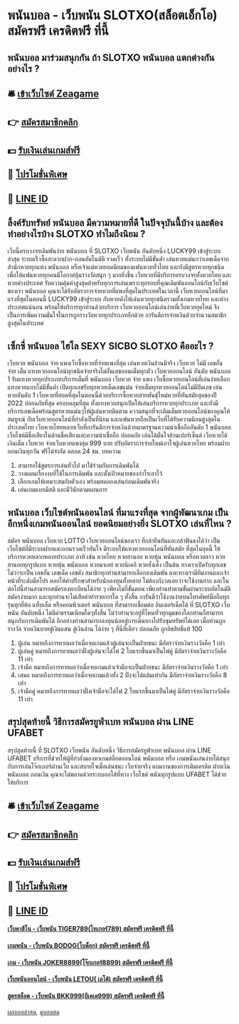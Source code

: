 # พนันบอล - เว็บพนัน SLOTXO(สล็อตเอ็กโอ) สมัครฟรี เครดิตฟรี ที่นี้
## พนันบอล มาร่วมสนุกกัน ถ้า SLOTXO พนันบอล แตกต่างกันอย่างไร ?

## 🛎 [เข้าเว็บไซต์ Zeagame](https://bit.ly/3SdLNi2)
## 👉 [สมัครสมาชิกคลิก](https://bit.ly/3SdLNi2)
## 💵 [รับเงินเล่นเกมส์ฟรี](https://bit.ly/3dyRKHj)
## 👑 [โปรโมชั่นพิเศษ](https://bit.ly/3dyRKHj)
## 📱 [LINE ID](https://bit.ly/3dyRKHj)

## ลิ้งค์รับทรัพย์ พนันบอล มีความหมายที่ดี ในปัจจุบันนี้บ้าง และต้องทำอย่างไรบ้าง SLOTXO ทำไมถึงนิยม ?
เว็บนี้ครบวงจรเดิมพันง่าย พนันบอล ที่ SLOTXO เว็บพนัน อันดับหนึ่ง LUCKY99 เข้าสู่ระบบ ล่าสุด ระบบเร็วซื้อสะดวกฝาก-ถอนอัตโนมัติ รวดเร็ว ทั้งระบบไม่มีขั้นต่ำ เล่นหวยแม่นกว่าเลขเด็ดจากสำนักหวยทุกแห่ง พนันบอล หรือเจ้าแม่หวยยอดนิยมของแฟนหวยทั่วไทย และยังมีสูตรหวยทุกชนิด เพื่อให้แฟนหวยทุกคนมีโอกาสลุ้นรางวัลสนุก ๆ มากยิ่งขึ้น เว็บหวยที่มีบริการครบวงจรทั้งหวยไทย และหวยต่างประเทศ รับความคุ้มค่าสูงสุดสำหรับทุกการเล่นเพราะทุกรอบที่คุณเดิมพันออนไลน์กับเว็บไซต์ของเรา พนันบอล คุณจะได้รับอัตราการจ่ายหวยที่แพงที่สุดในประเทศในเวลานี้ เว็บหวยออนไลน์ที่มาแรงที่สุดในตอนนี้ LUCKY99 เข้าสู่ระบบ กับหวยดังให้เล่นหวยทุกชนิดรวมทั้งเกมหวยไทย และต่างประเทศแน่นอน พร้อมให้บริการทุกท่านด้วยบริการ เว็บหวยออนไลน์เล่นง่ายที่เว็บหวยยุคใหม่ จึงเป็นการเพิ่มความมั่นใจในการถูกรางวัลหวยทุกประเภทอีกด้วย การันตีการจ่ายเงินด้วยจำนวนสมาชิกสูงสุดในประเทศ

## เซ็กซี่ พนันบอล ไฮโล SEXY SICBO SLOTXO คืออะไร ?
เว็บหวย พนันบอล จ่าย แพงเว็บซื้อหวยที่จ่ายแพงที่สุด เล่นหวยเงินล้านมีจริง เว็บหวย ไม่มี เลขอั้น จ่าย เต็ม แทงหวยออนไลน์ทุกชนิดจ่ายจริงไม่อั้นเลขถอนเต็มทุกตัว เว็บหวยออนไลน์ อันดับ พนันบอล 1 รับแทงหวยทุกประเภทบริการเต็มที่ พนันบอล เว็บหวย จ่าย แพง เว็บซื้อหวยออนไลน์ที่เล่นง่ายเลือกแทงหวยแบบไม่มีขั้นต่ำ เปิดทุกเลขรับทุกหวยเด็ดเลขแม่น จ่ายเต็มทุกหวยออนไลน์ไม่มีปิดเลข เล่นหวยอันดับ 1 เว็บหวยที่ฮอตที่สุดในตอนนี้ด้วยบริการซื้อหวยสายพันธุ์ใหม่หวยที่ทันสมัยสุดของปี 2022 ​​ปลอดภัยที่สุด ครอบคลุมที่สุด ทั้งแทงหวยสนุกเปิดให้เล่นบริการหวยทุกประเภท และยังมีบริการเลขเด็ดพร้อมสูตรหวยแม่นๆให้ผู้เล่นหวยติดตาม ความสนุกที่จะเติมเต็มหวยออนไลน์ของคุณให้สมบูรณ์ กับเว็บหวยออนไลน์ที่กำลังเป็นที่นิยม และแฟนหวยถือเป็นเว็บที่ได้รับความนิยมสูงสุดในประเทศไทย เว็บหวยไทยหลายเว็บที่การันตีการจ่ายเงินด้วยมาตรฐานความน่าเชื่อถืออันดับ 1 พนันบอล เว็บไซต์มีชื่อเสียงในด้านชื่อเสียงและความน่าเชื่อถือ ปลอดภัย เล่นได้มั่นใจล้านเปอร์เซ็นต์ เว็บหวยได้เงินเต็ม เว็บหวย จ่ายเว็บหวยแพงสุด 999 บาท ปรับอัตราการจ่ายใหม่เอาใจผู้เล่นหวยไทย พร้อมฝากถอนเงินทุกวัน ฟรีไม่จำกัด ตลอด 24 ชม.
บทความ
1. สามารถใช้สูตรการเล่นทั่วไป มาใช้ร่วมกับการเดิมพันได้
2. วางแผนเรื่องงบที่ใช้ในการเดิมพัน และตั้งเป้าหมายของกำไรเอาไว้
3. เลือกเกมให้เหมาะสมกับตัวเอง พร้อมทดลองเล่นก่อนเดิมพันจริง
4. เล่นเกมแบบมีสติ และมีวินัยตามแผนการ

## พนันบอล เว็บไซต์พนันออนไลน์ ที่มาแรงที่สุด จากผู้พัฒนาเกม เป็นอีกหนึ่งเกมพนันออนไลน์ ยอดนิยมอย่างยิ่ง SLOTXO เล่นที่ไหน ?
สมัคร พนันบอล เว็บหวย LOTTO เว็บหวยออนไลน์ของเรา ที่กล้ายืนยันและกล้าฟันธงได้ว่า เป็นเว็บไซต์ที่มีระบบฝากและถอนรวดเร็วทันใจ มีระบบให้แทงหวยออนไลน์ที่ทันสมัย ที่สุดในยุคนี้ ให้บริการหวยหลากหลายประเภท อาทิ เช่น หวยไทย หวยฮานอย หวยหุ้น พนันบอล หรือหวยลาว หวยฮานอยทุกรูปแบบ หวยหุ้น พนันบอล หวยมาเลย์ หวยนิเคอิ หวยฮั่งเส็ง เป็นต้น ทางเราเปิดรับทุกเลข ไม่ว่าจะเป็น เลขอั้น เลขเด็ด เลขดัง สมาชิกทุกท่านสามารถเลือกลงเดิมพัน และทางเรามีทีมงานและเจ้าหน้าที่ระดับมือโปร คอยให้คำปรึกษาสำหรับนักลงทุนทั้งหลาย ไม่ต้องกังวลเลยว่าจะใช้งานยาก และในต่อไปนี้ท่านสามารถสมัครลงทะเบียนได้ง่าย ๆ เพียงไม่กี่ขั้นตอน เพียงท่านทำตามขั้นผ่านระบบอัตโนมัติ สมัครง่ายมาก และทุกท่านจะไม่เสียค่าทำรายการใด ๆ ทั้งสิ้น การันตีว่าใช้งานง่ายบนโทรศัพท์มือถือทุกรุ่นทุกยี่ห้อ แท็บเล็ต หรือคอมพิวเตอร์ พนันบอล ที่สามารถเชื่อมต่อ อินเตอร์เน็ตได้ ที่ SLOTXO เว็บพนัน อันดับหนึ่ง ไม่มีค่าธรรมเนียมใดๆทั้งสิ้น ไม่ว่าท่านจะอยู่ที่ไหนทั่วทุกมุมของโลกท่านก็สามารถสนุกกับการเดิมพันได้ อีกอย่างท่านสามารถลงทุนน้อยสู่การเดินทางไปรับขุมทรัพย์ได้เลย เมื่อท่านถูกรางวัล จากเงินบาทสู่เงินแสน สู่เงินล้าน ได้ง่าย ๆ ที่นี่ที่เดียว ปลอดภัย ถูกลิขสิทธิ์แท้ 100
1. ผู้เล่น หมายถึงการทายผลว่าเมื่อจบเกมแล้วผู้เล่นจะเป็นฝ่ายชนะ มีอัตราจ่ายเงินรางวัลคือ 1 เท่า
2. ผู้เล่นคู่ หมายถึงการทายผลว่าฝั่งผู้เล่นจะได้ไพ่ 2 ใบแรกขึ้นมาเป็นไพ่คู่ มีอัตราจ่ายเงินรางวัลคือ 11 เท่า
3. เจ้ามือ หมายถึงการทายผลว่าเมื่อจบเกมแล้วเจ้ามือจะเป็นฝ่ายชนะ มีอัตราจ่ายเงินรางวัลคือ 1 เท่า
4. เสมอ หมายถึงการทายผลว่าเมื่อจบเกมแล้วทั้ง 2 ฝั่งจะได้แต้มเท่ากัน มีอัตราจ่ายเงินรางวัลคือ 8 เท่า
5. เจ้ามือคู่ หมายถึงการทายผลว่าฝั่งเจ้ามือจะได้ไพ่ 2 ใบแรกขึ้นมาเป็นไพ่คู่ มีอัตราจ่ายเงินรางวัลคือ 11 เท่า

## สรุปสุดท้ายนี้ วิธีการสมัครยูฟ่าเบท พนันบอล ผ่าน LINE UFABET
สรุปสุดท้ายนี้ ที่ SLOTXO เว็บพนัน อันดับหนึ่ง วิธีการสมัครยูฟ่าเบท พนันบอล ผ่าน LINE UFABET บริการที่ช่วยให้ผู้ที่กำลังมองหาเกมสล็อตออนไลน์ พนันบอล หรือ เกมพนันเล่นง่ายได้สนุกกับการเล่นโจ๊กเกอร์ผ่านเว็บ และสบายใจเมื่อเล่นชนะ เว็บจ่ายจริง แถมงานของการเติมเครดิต ฝากเงิน พนันบอล ถอนเงิน คุณจะไม่พลาดด้วยระบบออโต้ที่ทาง เว็บไซต์ พนันทุกรูปแบบ UFABET ได้ช่วยให้บริการ

## 🛎 [เข้าเว็บไซต์ Zeagame](https://bit.ly/3SdLNi2)
## 👉 [สมัครสมาชิกคลิก](https://bit.ly/3SdLNi2)
## 💵 [รับเงินเล่นเกมส์ฟรี](https://bit.ly/3dyRKHj)
## 👑 [โปรโมชั่นพิเศษ](https://bit.ly/3dyRKHj)
## 📱 [LINE ID](https://bit.ly/3dyRKHj)

#### [เว็บคาสิโน - เว็บพนัน TIGER789(ไทเกอร์789) สมัครฟรี เครดิตฟรี ที่นี้](https://atom.io/themes/เว็บคาสิโน%20-%20เว็บพนัน%20tiger789(ไทเกอร์789)%20สมัครฟรี%20เครดิตฟรี%20ที่นี้)
#### [เกมพนัน - เว็บพนัน BODOG(โบด็อก) สมัครฟรี เครดิตฟรี ที่นี้](https://atom.io/themes/เกมพนัน%20-%20เว็บพนัน%20bodog(โบด็อก)%20สมัครฟรี%20เครดิตฟรี%20ที่นี้)
#### [เกม - เว็บพนัน JOKER8899(โจ๊กเกอร์8899) สมัครฟรี เครดิตฟรี ที่นี้](https://atom.io/themes/เกม%20-%20เว็บพนัน%20joker8899(โจ๊กเกอร์8899)%20สมัครฟรี%20เครดิตฟรี%20ที่นี้)
#### [เว็บพนันออนไลน์ - เว็บพนัน LETOU( เลโต้) สมัครฟรี เครดิตฟรี ที่นี้](https://atom.io/themes/เว็บพนันออนไลน์%20-%20เว็บพนัน%20letou(%20เลโต้)%20สมัครฟรี%20เครดิตฟรี%20ที่นี้)
#### [สูตรสล็อต - เว็บพนัน BKK999(บีเคเค999) สมัครฟรี เครดิตฟรี ที่นี้](https://atom.io/themes/สูตรสล็อต%20-%20เว็บพนัน%20bkk999(บีเคเค999)%20สมัครฟรี%20เครดิตฟรี%20ที่นี้)

[ผลบอลล่าสุด](https://siamsport.tv "ผลบอลล่าสุด"), [ดูบอลสด](https://siamsport.tv/ดูบอลสด "ดูบอลสด")